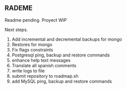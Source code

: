 ## RADEME
Readme pending. Proyect WIP

Next steps.
1. Add incremental and decremental backups for mongo
2. Restores for mongo
3. Fix flags constraints
4. Postgresql ping, backup and restore commands
5. enhance help text messages
6. Translate all spanish comments
7. write logs to file
8. submit repository to roadmap.sh
9. add MySQL ping, backup and restore commands
